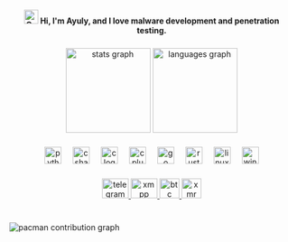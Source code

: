 <h4 align="center"><img src="https://raw.githubusercontent.com/Tarikul-Islam-Anik/Animated-Fluent-Emojis/master/Emojis/Smilies/Cat%20with%20Wry%20Smile.png" alt="Cat with Wry Smile" width="25" height="25" /> Hi, I'm Ayuly, and I love malware development and penetration testing.</h4>

###

<div align="center">
  <img src="https://github-readme-stats.vercel.app/api?username=ayuly0&hide_title=false&hide_rank=false&show_icons=true&include_all_commits=true&count_private=true&disable_animations=false&theme=dracula&locale=en&hide_border=false" height="150" alt="stats graph"  />
  <img src="https://github-readme-stats.vercel.app/api/top-langs?username=ayuly0&locale=en&hide_title=false&layout=compact&card_width=320&langs_count=5&theme=dracula&hide_border=false" height="150" alt="languages graph"  />
</div>

###

<div align="center">
  <img src="https://cdn.jsdelivr.net/gh/devicons/devicon/icons/python/python-original.svg" height="30" alt="python logo"  />
  <img width="12" />
  <img src="https://cdn.jsdelivr.net/gh/devicons/devicon/icons/csharp/csharp-original.svg" height="30" alt="csharp logo"  />
  <img width="12" />
  <img src="https://cdn.jsdelivr.net/gh/devicons/devicon/icons/c/c-original.svg" height="30" alt="c logo"  />
  <img width="12" />
  <img src="https://cdn.jsdelivr.net/gh/devicons/devicon/icons/cplusplus/cplusplus-original.svg" height="30" alt="cplusplus logo"  />
  <img width="12" />
  <img src="https://cdn.jsdelivr.net/gh/devicons/devicon/icons/go/go-original.svg" height="30" alt="go logo"  />
  <img width="12" />
  <img src="https://cdn.jsdelivr.net/gh/devicons/devicon/icons/rust/rust-original.svg" height="30" alt="rust logo"  />
  <img width="12" />
  <img src="https://cdn.jsdelivr.net/gh/devicons/devicon/icons/linux/linux-original.svg" height="30" alt="linux logo"  />
  <img width="12" />
  <img src="https://cdn.jsdelivr.net/gh/devicons/devicon/icons/windows8/windows8-original.svg" height="30" alt="windows8 logo"  />
</div>

###

<div align="center">
  <a href="https://t.me/ayuly" target="_blank">
    <img src="https://raw.githubusercontent.com/maurodesouza/profile-readme-generator/master/src/assets/icons/social/telegram/default.svg" width="47" height="35" alt="telegram logo"  />
  </a>
  <a href="#ayuly@jabb3r.de" target="_blank">
    <img src="https://upload.wikimedia.org/wikipedia/commons/9/95/XMPP_logo.svg" width="47" height="35" alt="xmpp logo"  />
  </a>
  <a href="bc1q9y6r7c0cdvv84zrggqvd35yxdjupxdflyhskkz" target="_blank">
    <img src="https://raw.githubusercontent.com/spothq/cryptocurrency-icons/refs/heads/master/128/color/btc.png" width="35" height="35" alt="btc logo"  />
  </a>
  <a href="b87b3JpqDnKLAzFkuk1wkrQBXKTKHVG7RmdTcVKyaGjSMDrhm4ZxtviVXE25mNv5NB7YWs61qLHvs75AHqxU" target="_blank">
    <img src="https://raw.githubusercontent.com/spothq/cryptocurrency-icons/refs/heads/master/128/color/xmr.png" width="35" height="35" alt="xmr logo"  />
  </a>
</div>


###

<br clear="both">

<picture>
  <source media="(prefers-color-scheme: dark)" srcset="https://raw.githubusercontent.com/ayuly0/ayuly0/output/pacman-contribution-graph-dark.svg">
  <source media="(prefers-color-scheme: light)" srcset="https://raw.githubusercontent.com/ayuly0/ayuly0/output/pacman-contribution-graph.svg">
  <img alt="pacman contribution graph" src="https://raw.githubusercontent.com/ayuly0/ayuly0/output/pacman-contribution-graph.svg">
</picture>

###
